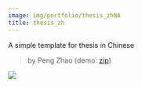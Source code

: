 ```yaml
---
image: img/portfolio/thesis_zhNA
title: thesis_zh
---
```


A simple template for thesis in Chinese

> by Peng Zhao (demo: [zip](https://github.com/pzhaonet/bookdownplus/raw/master/upload/thesis_zh/demo.zip))

<!--more-->

[![](https://github.com/pzhaonet/bookdownplus/raw/master/upload/thesis_zh/showcase/)](https://github.com/pzhaonet/bookdownplus/raw/master/upload/thesis_zh/showcase/)

